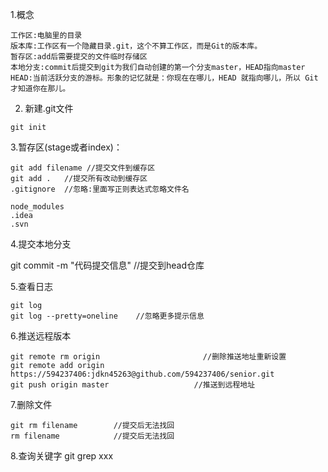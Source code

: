 1.概念
```
工作区:电脑里的目录
版本库:工作区有一个隐藏目录.git，这个不算工作区，而是Git的版本库。
暂存区:add后需要提交的文件临时存储区
本地分支:commit后提交到git为我们自动创建的第一个分支master，HEAD指向master
HEAD:当前活跃分支的游标。形象的记忆就是：你现在在哪儿，HEAD 就指向哪儿，所以 Git 才知道你在那儿。
```

2. 新建.git文件
```
git init
```

3.暂存区(stage或者index)：
```
git add filename //提交文件到缓存区
git add .   //提交所有改动到缓存区
.gitignore  //忽略:里面写正则表达式忽略文件名

node_modules
.idea
.svn
```

4.提交本地分支

git commit -m "代码提交信息"  //提交到head仓库

5.查看日志
```
git log
git log --pretty=oneline    //忽略更多提示信息
```


6.推送远程版本
```
git remote rm origin                       //删除推送地址重新设置
git remote add origin https://594237406:jdkn45263@github.com/594237406/senior.git
git push origin master                   //推送到远程地址
```

7.删除文件
```
git rm filename        //提交后无法找回
rm filename            //提交后无法找回
```
8.查询关键字
git grep xxx







